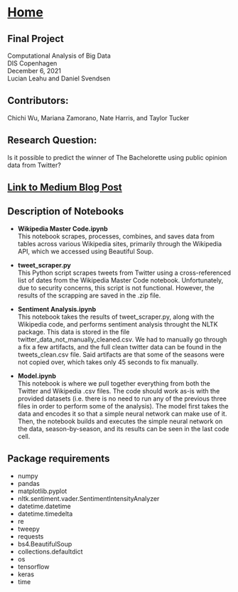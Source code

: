 # [Home](https://tuckert23.github.io)
## Final Project  
Computational Analysis of Big Data  
DIS Copenhagen  
December 6, 2021  
Lucian Leahu and Daniel Svendsen  

## Contributors:
Chichi Wu, Mariana Zamorano, Nate Harris, and Taylor Tucker

## Research Question:
Is it possible to predict the winner of The Bachelorette using public opinion data from Twitter? 

## [Link to Medium Blog Post](https://medium.com/@marianazc/the-bachelorette-does-twitter-have-what-it-takes-to-predict-a-winner-b16af96d4673)

## Description of Notebooks
- __Wikipedia Master Code.ipynb__  
This notebook scrapes, processes, combines, and saves data from tables across various Wikipedia sites, primarily through the Wikipedia API, which we accessed using Beautiful Soup. 

- __tweet_scraper.py__  
This Python script scrapes tweets from Twitter using a cross-referenced list of dates from the Wikipedia Master Code notebook. Unfortunately, due to security concerns, this script is not functional. However, the results of the scrapping are saved in the .zip file.

- __Sentiment Analysis.ipynb__  
This notebook takes the results of tweet_scraper.py, along with the Wikipedia code, and performs sentiment analysis throught the NLTK package. This data is stored in the file twitter_data_not_manually_cleaned.csv. We had to manually go through a fix a few artifacts, and the full clean twitter data can be found in the tweets_clean.csv file. Said artifacts are that some of the seasons were not copied over, which takes only 45 seconds to fix manually. 

- __Model.ipynb__  
This notebook is where we pull together everything from both the Twitter and Wikipedia .csv files. The code should work as-is with the provided datasets (i.e. there is no need to run any of the previous three files in order to perform some of the analysis). The model first takes the data and encodes it so that a simple neural network can make use of it. Then, the notebook builds and executes the simple neural network on the data, season-by-season, and its results can be seen in the last code cell.

## Package requirements
- numpy
- pandas
- matplotlib.pyplot
- nltk.sentiment.vader.SentimentIntensityAnalyzer
- datetime.datetime
- datetime.timedelta
- re
- tweepy
- requests
- bs4.BeautifulSoup
- collections.defaultdict
- os
- tensorflow
- keras
- time

